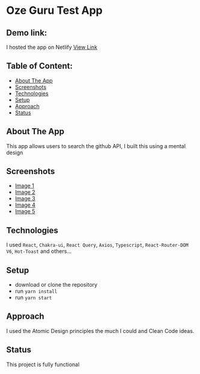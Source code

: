 # Oze Guru Test App

## Demo link:

I hosted the app on Netlify [View Link](https://oze-guru.netlify.app)

## Table of Content:

- [About The App](#about-the-app)
- [Screenshots](#screenshots)
- [Technologies](#technologies)
- [Setup](#setup)
- [Approach](#approach)
- [Status](#status)

## About The App

This app allows users to search the github API, I built this using a mental design

## Screenshots

- [Image 1](https://res.cloudinary.com/chineduknight/image/upload/v1648726822/Screenshot_2022-03-31_at_12.38.44_tukvco.png)
- [Image 2](https://res.cloudinary.com/chineduknight/image/upload/v1648726820/Screenshot_2022-03-31_at_12.38.52_f7uwmn.png)
- [Image 3](https://res.cloudinary.com/chineduknight/image/upload/v1648726861/Screenshot_2022-03-31_at_12.38.59_ahdanz.png)
- [Image 4](https://res.cloudinary.com/chineduknight/image/upload/v1648726858/Screenshot_2022-03-31_at_12.39.06_shqk5z.png)
- [Image 5](https://res.cloudinary.com/chineduknight/image/upload/v1648726844/Screenshot_2022-03-31_at_12.39.13_um34zu.png)

## Technologies

I used `React`, `Chakra-ui`, `React Query`, `Axios`, `Typescript`, `React-Router-DOM V6`, `Hot-Toast` and others...

## Setup

- download or clone the repository
- run `yarn install`
- run `yarn start`

## Approach

I used the Atomic Design principles the much I could and Clean Code ideas.

## Status

This project is fully functional
